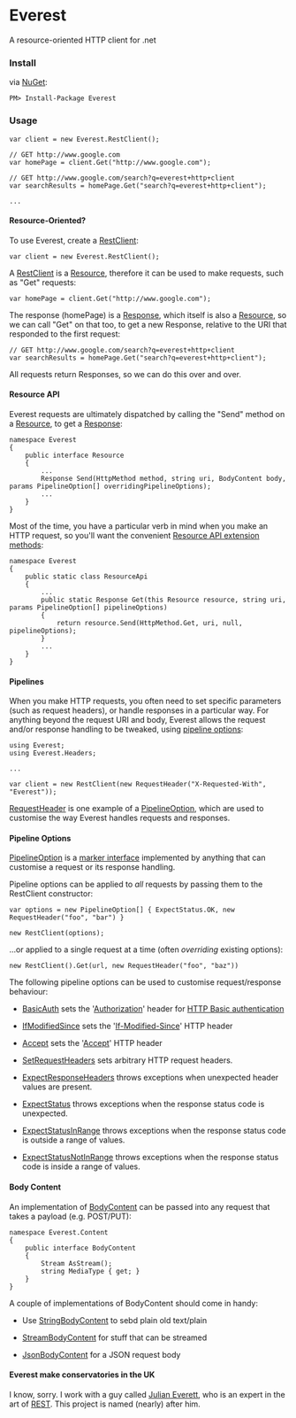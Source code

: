 # Everest

A resource-oriented HTTP client for .net

### Install

via [NuGet](http://nuget.org):

    PM> Install-Package Everest

### Usage

    var client = new Everest.RestClient();
    
    // GET http://www.google.com
    var homePage = client.Get("http://www.google.com");
    
    // GET http://www.google.com/search?q=everest+http+client
    var searchResults = homePage.Get("search?q=everest+http+client");
    
    ...

#### Resource-Oriented?

To use Everest, create a [RestClient](Everest/RestClient.cs):

    var client = new Everest.RestClient();

A [RestClient](Everest/RestClient.cs) is a [Resource](Everest/Resource.cs), therefore it can be used to make requests, such as "Get" requests:

    var homePage = client.Get("http://www.google.com");

The response (homePage) is a [Response](Everest/Response.cs), which itself is also a [Resource](Everest/Resource.cs), so we can call "Get" on that too, to get a new Response, relative to the URI that responded to the first request:

    // GET http://www.google.com/search?q=everest+http+client
    var searchResults = homePage.Get("search?q=everest+http+client");

All requests return Responses, so we can do this over and over.

#### Resource API

Everest requests are ultimately dispatched by calling the "Send" method on a [Resource](Everest/Resource.cs), to get a [Response](Everest/Response.cs):

    namespace Everest
    {
        public interface Resource
        {
            ...
            Response Send(HttpMethod method, string uri, BodyContent body, params PipelineOption[] overridingPipelineOptions);
            ...
        }
    }

Most of the time, you have a particular verb in mind when you make an HTTP request, so you'll want the convenient [Resource API extension methods](Everest/ResourceApi.cs):

    namespace Everest
    {
        public static class ResourceApi
        {
            ...
            public static Response Get(this Resource resource, string uri, params PipelineOption[] pipelineOptions)
            {
                return resource.Send(HttpMethod.Get, uri, null, pipelineOptions);
            }
            ...
        }
    }

#### Pipelines

When you make HTTP requests, you often need to set specific parameters (such as request headers), or handle responses in a particular way. For anything beyond the request URI and body, Everest allows the request and/or response handling to be tweaked, using [pipeline options](Everest/Pipeline/PipelineOption.cs):

    using Everest;
    using Everest.Headers;
    
    ...
    
    var client = new RestClient(new RequestHeader("X-Requested-With", "Everest"));

[RequestHeader](Everest/Headers/RequestHeader.cs) is one example of a [PipelineOption](Everest/Pipeline/PipelineOption.cs), which are used to customise the way Everest handles requests and responses.

#### Pipeline Options

[PipelineOption](Everest/Pipeline/PipelineOption.cs) is a [marker interface](http://en.wikipedia.org/wiki/Marker_interface_pattern) implemented by anything that can customise a request or its response handling.

Pipeline options can be applied to _all_ requests by passing them to the RestClient constructor:
    
    var options = new PipelineOption[] { ExpectStatus.OK, new RequestHeader("foo", "bar") }
    
    new RestClient(options);

...or applied to a single request at a time (often _overriding_ existing options):

    new RestClient().Get(url, new RequestHeader("foo", "baz"))

The following pipeline options can be used to customise request/response behaviour:

* [BasicAuth](Everest/Auth/BasicAuth.cs) sets the '[Authorization](http://www.w3.org/Protocols/rfc2616/rfc2616-sec14.html#sec14.8)' header for [HTTP Basic authentication](http://en.wikipedia.org/wiki/Basic_access_authentication)
    
* [IfModifiedSince](Everest/Caching/IfModifiedSince.cs) sets the '[If-Modified-Since](http://www.w3.org/Protocols/rfc2616/rfc2616-sec14.html#sec14.25)' HTTP header
    
* [Accept](Everest/Headers/Accept.cs) sets the '[Accept](http://www.w3.org/Protocols/rfc2616/rfc2616-sec14.html#sec14.1)' HTTP header
    
* [SetRequestHeaders](Everest/Headers/SetRequestHeaders.cs) sets arbitrary HTTP request headers.
    
* [ExpectResponseHeaders](Everest/Headers/ExpectResponseHeaders.cs) throws exceptions when unexpected header values are present.
    
* [ExpectStatus](Everest/Status/ExpectStatus.cs) throws exceptions when the response status code is unexpected.
    
* [ExpectStatusInRange](Everest/Status/ExpectStatusInRange.cs) throws exceptions when the response status code is outside a range of values.
    
* [ExpectStatusNotInRange](Everest/Status/ExpectStatusNotInRange.cs) throws exceptions when the response status code is inside a range of values.

#### Body Content

An implementation of [BodyContent](Everest/Content/BodyContent) can be passed into any request that takes a payload (e.g. POST/PUT):

    namespace Everest.Content
    {
        public interface BodyContent
        {
            Stream AsStream();
            string MediaType { get; }
        }
    }

A couple of implementations of BodyContent should come in handy:

* Use [StringBodyContent](Everest/Content/StringBodyContent.cs) to sebd plain old text/plain
    
* [StreamBodyContent](Everest/Content/StreamBodyContent.cs) for stuff that can be streamed

* [JsonBodyContent](Everest/Content/JsonBodyContent.cs) for a JSON request body

#### Everest make conservatories in the UK

I know, sorry. I work with a guy called [Julian Everett](http://julianeverett.wordpress.com), who is an expert in the art of [REST](http://en.wikipedia.org/wiki/Representational_state_transfer). This project is named (nearly) after him.

